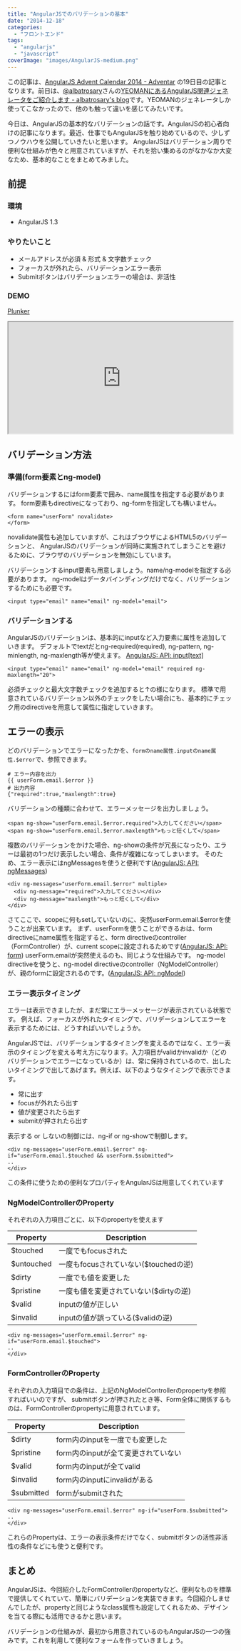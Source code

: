 ```yaml
---
title: "AngularJSでのバリデーションの基本"
date: "2014-12-18"
categories:
  - "フロントエンド"
tags:
  - "angularjs"
  - "javascript"
coverImage: "images/AngularJS-medium.png"
---
```


この記事は、[AngularJS Advent Calendar 2014 - Adventar](http://www.adventar.org/calendars/350) の19日目の記事となります。前日は、[@albatrosary](https://twitter.com/albatrosary)さんの[YEOMANにあるAngularJS関連ジェネレータをご紹介します - albatrosary's blog](http://albatrosary.hateblo.jp/entry/2014/12/18/184725)です。YEOMANのジェネレータしか使ってこなかったので、他のも触って違いを感じてみたいです。

今日は、AngularJSの基本的なバリデーションの話です。AngularJSの初心者向けの記事になります。最近、仕事でもAngularJSを触り始めているので、少しずつノウハウを公開していきたいと思います。 AngularJSはバリデーション周りで便利な仕組みが色々と用意されていますが、それを拾い集めるのがなかなか大変なため、基本的なことをまとめてみました。

## 前提

### 環境

- AngularJS 1.3

### やりたいこと

- メールアドレスが必須 & 形式 & 文字数チェック
- フォーカスが外れたら、バリデーションエラー表示
- Submitボタンはバリデーションエラーの場合は、非活性

### DEMO

[Plunker](http://plnkr.co/edit/sSEWJzZuIOuXyIdNcbhO?p=preview)

<iframe src="http://embed.plnkr.co/sSEWJzZuIOuXyIdNcbhO/preview" style="width:100%;height:250px;"></iframe>

## バリデーション方法

### 準備(form要素とng-model)

バリデーションするにはform要素で囲み、name属性を指定する必要があります。
form要素もdirectiveになっており、ng-formを指定しても構いません。

```
<form name="userForm" novalidate>
</form>
```

novalidate属性も追加していますが、これはブラウザによるHTML5のバリデーションと、
AngularJSのバリデーションが同時に実施されてしまうことを避けるために、ブラウザのバリデーションを無効にしています。

バリデーションするinput要素も用意しましょう。name/ng-modelを指定する必要があります。
ng-modelはデータバインディングだけでなく、バリデーションするためにも必要です。

```
<input type="email" name="email" ng-model="email">
```

### バリデーションする

AngularJSのバリデーションは、基本的にinputなど入力要素に属性を追加していきます。
デフォルトでtextだとng-required(required), ng-pattern, ng-minlength, ng-maxlength等が使えます。
[AngularJS: API: input\[text\]](https://docs.angularjs.org/api/ng/input/input%5Btext%5D)

```
<input type="email" name="email" ng-model="email" required ng-maxlength="20">
```

必須チェックと最大文字数チェックを追加すると↑の様になります。
標準で用意されているバリデーション以外のチェックをしたい場合にも、基本的にチェック用のdirectiveを用意して属性に指定していきます。

## エラーの表示

どのバリデーションでエラーになったかを、`formのname属性.inputのname属性.$error`で、参照できます。

```
# エラー内容を出力
{{ userForm.email.$error }}
# 出力内容
{"required":true,"maxlength":true}
```

バリデーションの種類に合わせて、エラーメッセージを出力しましょう。

```
<span ng-show="userForm.email.$error.required">入力してください</span>
<span ng-show="userForm.email.$error.maxlength">もっと短くして</span>
```

複数のバリデーションをかけた場合、ng-showの条件が冗長になったり、エラーは最初の1つだけ表示したい場合、条件が複雑になってしまいます。 そのため、エラー表示にはngMessagesを使うと便利です([AngularJS: API: ngMessages](https://docs.angularjs.org/api/ngMessages/directive/ngMessages))

```
<div ng-messages="userForm.email.$error" multiple>
  <div ng-message="required">入力してください</div>
  <div ng-message="maxlength">もっと短くして</div>
</div>
```

さてここで、scopeに何もsetしていないのに、突然userForm.email.$errorを使うことが出来ています。
まず、userFormを使うことができるおは、form directiveにname属性を指定すると、form directiveのcontroller（FormController）が、current scopeに設定されるためです([AngularJS: API: form](https://docs.angularjs.org/api/ng/directive/form))
userForm.emailが突然使えるのも、同じような仕組みです。
ng-model directiveを使うと、ng-model directiveのcontroller（NgModelController）が、親のformに設定されるのです。([AngularJS: API: ngModel](https://docs.angularjs.org/api/ng/directive/ngModel))

### エラー表示タイミング

エラーは表示できましたが、まだ常にエラーメッセージが表示されている状態です。
例えば、フォーカスが外れたタイミングで、バリデーションしてエラーを表示するためには、どうすればいいでしょうか。

AngularJSでは、バリデーションするタイミングを変えるのではなく、エラー表示のタイミングを変える考え方になります。入力項目がvalidかinvalidか（どのバリデーションでエラーになっているか）は、常に保持されているので、出したいタイミングで出してあげます。例えば、以下のようなタイミングで表示できます。

- 常に出す
- focusが外れたら出す
- 値が変更されたら出す
- submitが押されたら出す

表示する or しないの制御には、ng-if or ng-showで制御します。

```
<div ng-messages="userForm.email.$error" ng-if="userForm.email.$touched && userForm.$submitted">
..
</div>
```

この条件に使うための便利なプロパティをAngularJSは用意してくれています

### NgModelControllerのProperty

それぞれの入力項目ごとに、以下のpropertyを使えます

| Property | Description |
| --- | --- |
| $touched | 一度でもfocusされた |
| $untouched | 一度もfocusされていない($touchedの逆) |
| $dirty | 一度でも値を変更した |
| $pristine | 一度も値を変更されていない($dirtyの逆) |
| $valid | inputの値が正しい |
| $invalid | inputの値が誤っている($validの逆) |

```
<div ng-messages="userForm.email.$error" ng-if="userForm.email.$touched">
..
</div>
```

### FormControllerのProperty

それぞれの入力項目での条件は、上記のNgModelControllerのpropertyを参照すればいいのですが、 submitボタンが押されたとき等、Form全体に関係するものは、FormControllerのpropertyに用意されています。

| Property | Description |
| --- | --- |
| $dirty | form内のinputを一度でも変更した |
| $pristine | form内のinputが全て変更されていない |
| $valid | form内のinputが全てvalid |
| $invalid | form内のinputにinvalidがある |
| $submitted | formがsubmitされた |

```
<div ng-messages="userForm.email.$error" ng-if="userForm.$submitted">
..
</div>
```

これらのPropertyは、エラーの表示条件だけでなく、submitボタンの活性非活性の条件などにも使うと便利です。

## まとめ

AngularJSは、今回紹介したFormControllerのpropertyなど、便利なものを標準で提供してくれていて、簡単にバリデーションを実装できます。今回紹介しませんでしたが、propertyと同じようなclass属性も設定してくれるため、デザインを当てる際にも活用できるかと思います。

バリデーションの仕組みが、最初から用意されているのもAngularJSの一つの強みです。これを利用して便利なフォームを作っていきましょう。
